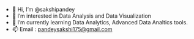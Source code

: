 - 👋 Hi, I’m @sakshipandey
- 👀 I’m interested in Data Analysis and Data Visualization
- 🌱 I’m currently learning Data Analytics, Advanced Data Analtics tools.
- 📫 Email : pandeysakshi175@gmail.com

